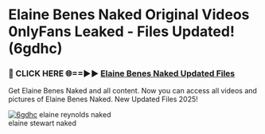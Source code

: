 # Elaine Benes Naked Original Videos 0nlyFans Leaked - Files Updated! (6gdhc)

<h3>🔴 CLICK HERE 🌐==►► <a href="https://tinyurl.com/up5wt9bj" rel="nofollow">Elaine Benes Naked Updated Files</a></h3>

Get Elaine Benes Naked and all content. Now you can access all videos and pictures of Elaine Benes Naked. New Updated Files 2025!

[![6gdhc](https://i.imgur.com/ABiUzMV.gif)](https://tinyurl.com/up5wt9bj)
elaine reynolds naked<br>
elaine stewart naked